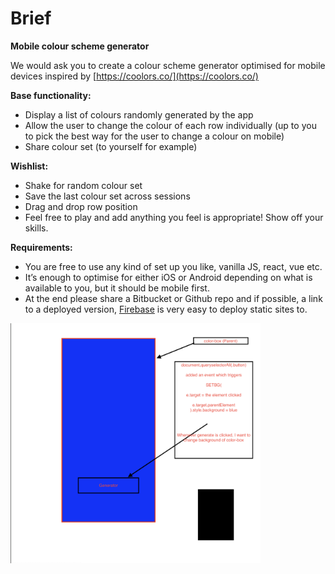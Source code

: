 # Brief

**Mobile colour scheme generator**

We would ask you to create a colour scheme generator optimised for mobile devices inspired by [https://coolors.co/](https://coolors.co/)

**Base functionality:**

- Display a list of colours randomly generated by the app
- Allow the user to change the colour of each row individually (up to you to pick the best way for the user to change a colour on mobile)
- Share colour set (to yourself for example)

**Wishlist:**

- Shake for random colour set
- Save the last colour set across sessions
- Drag and drop row position
- Feel free to play and add anything you feel is appropriate! Show off your skills.

**Requirements:**

- You are free to use any kind of set up you like, vanilla JS, react, vue etc.
- It’s enough to optimise for either iOS or Android depending on what is available to you, but it should be mobile first.
- At the end please share a Bitbucket or Github repo and if possible, a link to a deployed version, [Firebase](https://firebase.google.com/) is very easy to deploy static sites to.

<img src="./image/myLayout.png" width="400">